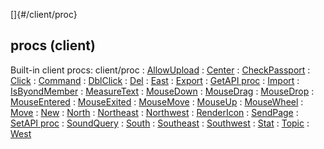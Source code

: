 []{#/client/proc}
  ## procs (client)
  Built-in client procs:
  client/proc
  :   [AllowUpload](ref/client/proc/AllowUpload)
  :   [Center](ref/client/proc/Center)
  :   [CheckPassport](ref/client/proc/CheckPassport)
  :   [Click](ref/client/proc/Click)
  :   [Command](ref/client/proc/Command)
  :   [DblClick](ref/client/proc/DblClick)
  :   [Del](ref/client/proc/Del)
  :   [East](ref/client/proc/East)
  :   [Export](ref/client/proc/Export)
  :   [GetAPI proc](ref/client/proc/GetAPI)
  :   [Import](ref/client/proc/Import)
  :   [IsByondMember](ref/client/proc/IsByondMember)
  :   [MeasureText](ref/client/proc/MeasureText)
  :   [MouseDown](ref/client/proc/MouseDown)
  :   [MouseDrag](ref/client/proc/MouseDrag)
  :   [MouseDrop](ref/client/proc/MouseDrop)
  :   [MouseEntered](ref/client/proc/MouseEntered)
  :   [MouseExited](ref/client/proc/MouseExited)
  :   [MouseMove](ref/client/proc/MouseMove)
  :   [MouseUp](ref/client/proc/MouseUp)
  :   [MouseWheel](ref/client/proc/MouseWheel)
  :   [Move](ref/client/proc/Move)
  :   [New](ref/client/proc/New)
  :   [North](ref/client/proc/North)
  :   [Northeast](ref/client/proc/Northeast)
  :   [Northwest](ref/client/proc/Northwest)
  :   [RenderIcon](ref/client/proc/RenderIcon)
  :   [SendPage](ref/client/proc/SendPage)
  :   [SetAPI proc](ref/client/proc/SetAPI)
  :   [SoundQuery](ref/client/proc/SoundQuery)
  :   [South](ref/client/proc/South)
  :   [Southeast](ref/client/proc/Southeast)
  :   [Southwest](ref/client/proc/Southwest)
  :   [Stat](ref/client/proc/Stat)
  :   [Topic](ref/client/proc/Topic)
  :   [West](ref/client/proc/West)